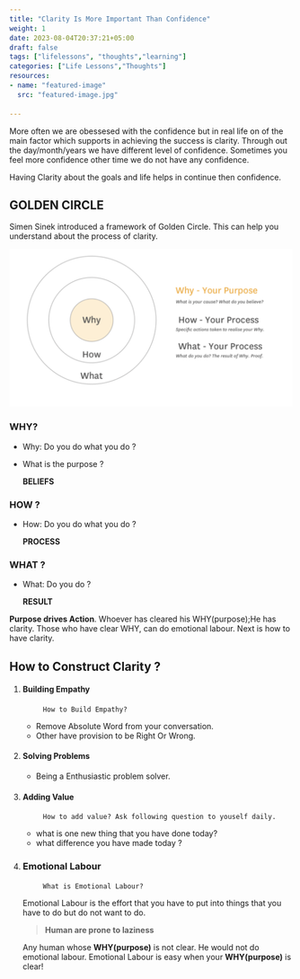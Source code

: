 ```yaml
---
title: "Clarity Is More Important Than Confidence"
weight: 1
date: 2023-08-04T20:37:21+05:00
draft: false
tags: ["lifelessons", "thoughts","learning"]
categories: ["Life Lessons","Thoughts"]
resources:
- name: "featured-image"
  src: "featured-image.jpg" 

---
```

More often we are obessesed with the confidence but in real life on of the 
main factor which supports in achieving the success is clarity. Through out the day/month/years we have different level of confidence. Sometimes you feel more confidence other time we do not have any confidence. 

Having Clarity about the goals and life helps in continue then confidence. 

## GOLDEN CIRCLE
Simen Sinek introduced a framework of Golden Circle. This can help you understand about the process of clarity.

![GOLDEN_CIRCLE](./goldencircle.png)
### WHY?
* Why: Do you do what you do ?
* What is the purpose ?
  
   **BELIEFS**
### HOW ?
* How: Do  you do what you do ?
  
   **PROCESS**
### WHAT ?
* What: Do you do ?
  
   **RESULT**

**Purpose drives Action**. Whoever has cleared his WHY(purpose);He has clarity. Those who have clear WHY, can do emotional labour. Next is how to have clarity.


## How to Construct Clarity ?
1. #### Building Empathy
            How to Build Empathy? 

    * Remove Absolute Word from your conversation. 
    * Other have provision to be Right Or Wrong.

1. #### Solving Problems  
    * Being a Enthusiastic problem solver.
1. #### Adding Value
            How to add value? Ask following question to youself daily.
   * what is one new thing that you have done today?
   * what difference you have made today ?
1. ### Emotional Labour
            What is Emotional Labour?
    Emotional Labour is the effort that you have to put into things that you have to do but do not want to do.

      > **Human are prone to laziness**


      Any human whose **WHY(purpose)** is not clear. He would not do emotional labour. Emotional Labour is easy when your **WHY(purpose)** is clear!


